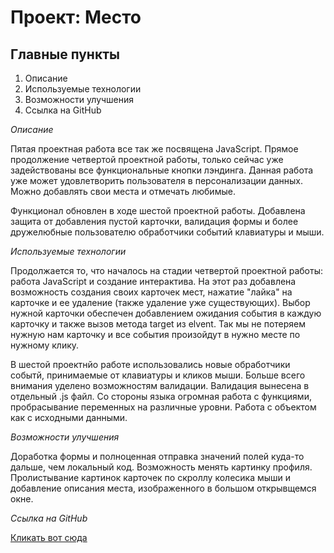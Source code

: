 # Проект: Место

## Главные пункты
1. Описание
2. Используемые технологии
3. Возможности улучшения
4. Ссылка на GitHub

*Описание*

Пятая проектная работа все так же посвящена JavaScript. Прямое продолжение четвертой проектной работы, только сейчас уже задействованы все функциональные
кнопки лэндинга. Данная работа уже может удовлетворить пользователя в персонализации данных. Можно добавлять свои места и отмечать любимые.

Функционал обновлен в ходе шестой проектной работы. Добавлена защита от добавления пустой карточки, валидация формы и более дружелюбные пользователю
обработчики событий клавиатуры и мыши.

*Используемые технологии*

Продолжается то, что началось на стадии четвертой проектной работы: работа JavaScript и создание интерактива. На этот раз добавлена возможность
создания своих карточек мест, нажатие "лайка" на карточке и ее удаление (также удаление уже существующих). Выбор нужной карточки обеспечен добавлением
ожидания события в каждую карточку и также вызов метода target из elvent. Так мы не потеряем нужную нам карточку и все события произойдут в нужно месте по
нужному клику.

В шестой проектнйо работе использовались новые обработчики событй, принимаемые от клавиатуры и кликов мыши. Больше всего внимания уделено возможностям валидации.
Валидация вынесена в отдельный .js файл. Со стороны языка огромная работа с функциями, пробрасывание переменных на различные уровни. Работа с объектом как с исходными данными.

*Возможности улучшения*

Доработка формы и полноценная отправка значений полей куда-то дальше, чем локальный код. Возможность менять картинку профиля. Пролистывание картинок карточек по скроллу
колесика мыши и добавление описания места, изображенного в большом открывщемся окне. 

*Ссылка на GitHub*

[Кликать вот сюда](https://all1son4.github.io/mesto/)
